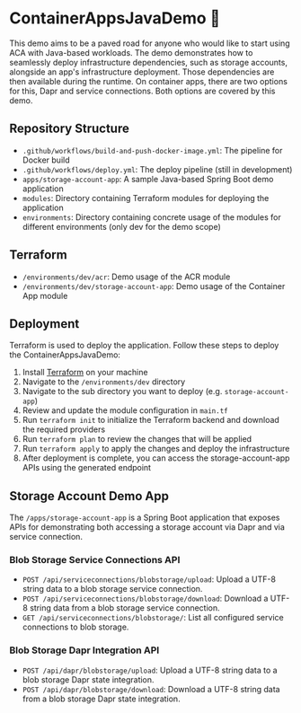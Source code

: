# ContainerAppsJavaDemo 🪺

This demo aims to be a paved road for anyone who would like to start using ACA with Java-based workloads. The demo demonstrates how to seamlessly deploy infrastructure dependencies, such as storage accounts, alongside an app's infrastructure deployment. Those dependencies are then available during the runtime. On container apps, there are two options for this, Dapr and service connections. Both options are covered by this demo.

## Repository Structure

- `.github/workflows/build-and-push-docker-image.yml`: The pipeline for Docker build
- `.github/workflows/deploy.yml`: The deploy pipeline (still in development)
- `apps/storage-account-app`: A sample Java-based Spring Boot demo application
- `modules`: Directory containing Terraform modules for deploying the application
- `environments`: Directory containing concrete usage of the modules for different environments (only dev for the demo scope)

## Terraform

- `/environments/dev/acr`: Demo usage of the ACR module
- `/environments/dev/storage-account-app`: Demo usage of the Container App module

## Deployment

Terraform is used to deploy the application. Follow these steps to deploy the ContainerAppsJavaDemo:

1. Install [Terraform](https://www.terraform.io/downloads.html) on your machine
2. Navigate to the `/environments/dev` directory
3. Navigate to the sub directory you want to deploy (e.g. `storage-account-app`)
4. Review and update the module configuration in `main.tf`
5. Run `terraform init` to initialize the Terraform backend and download the required providers
6. Run `terraform plan` to review the changes that will be applied
7. Run `terraform apply` to apply the changes and deploy the infrastructure
8. After deployment is complete, you can access the storage-account-app APIs using the generated endpoint

## Storage Account Demo App

The `/apps/storage-account-app` is a Spring Boot application that exposes APIs for demonstrating both accessing a storage account via Dapr and via service connection.

### Blob Storage Service Connections API

- `POST /api/serviceconnections/blobstorage/upload`: Upload a UTF-8 string data to a blob storage service connection.
- `POST /api/serviceconnections/blobstorage/download`: Download a UTF-8 string data from a blob storage service connection.
- `GET /api/serviceconnections/blobstorage/`: List all configured service connections to blob storage.

### Blob Storage Dapr Integration API

- `POST /api/dapr/blobstorage/upload`: Upload a UTF-8 string data to a blob storage Dapr state integration.
- `POST /api/dapr/blobstorage/download`: Download a UTF-8 string data from a blob storage Dapr state integration.
